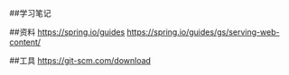 ##学习笔记

##资料
https://spring.io/guides
https://spring.io/guides/gs/serving-web-content/

##工具
https://git-scm.com/download
